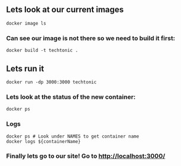 ## Lets look at our current images

```
docker image ls
```
### Can see our image is not there so we need to build it first:

```
docker build -t techtonic .
```

## Lets run it

```
docker run -dp 3000:3000 techtonic
```

### Lets look at the status of the new container:

```
docker ps
```

### Logs
```
docker ps # Look under NAMES to get container name
docker logs ${containerName}
```

### Finally lets go to our site! Go to [http://localhost:3000/](http://localhost:3000/)
